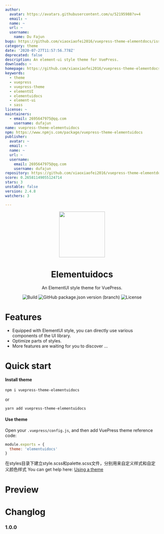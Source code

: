 ```yaml
---
author:
  avatar: https://avatars.githubusercontent.com/u/52195988?v=4
  email: ~
  name: ~
  url: ~
  username:
    name: Du Fajun
bugs: https://github.com/xiaoxiaofei2016/vuepress-theme-elementdocs/issues
category: theme
date: '2020-07-27T11:57:56.778Z'
deprecated: false
description: An element-ui style theme for VuePress.
downloads: ~
homepage: https://github.com/xiaoxiaofei2016/vuepress-theme-elementdocs#readme
keywords:
  - theme
  - vuepress
  - vuepress-theme
  - elementUI
  - elementuidocs
  - element-ui
  - sass
license: ~
maintainers:
  - email: 2695647975@qq.com
    username: dufajun
name: vuepress-theme-elementuidocs
npm: https://www.npmjs.com/package/vuepress-theme-elementuidocs
publisher:
  avatar: ~
  email: ~
  name: ~
  url: ~
  username:
    email: 2695647975@qq.com
    username: dufajun
repository: https://github.com/xiaoxiaofei2016/vuepress-theme-elementdocs
score: 0.26581149055124714
stars: 3
unstable: false
version: 2.4.8
watchers: 3

---
```


<div align="center"><img src="https://t9.baidu.com/it/u=3528916773,3720315611&fm=193" height = "150" /></div>

<h1 align="center">Elementuidocs</h1>

<div align="center">

An ElementUI style theme for VuePress.

</div>

<div align="center">

![Build](https://img.shields.io/badge/build-passing-brightgreen?style=flat-square) ![GitHub package.json version (branch)](https://img.shields.io/github/package-json/v/zpfz/vuepress-theme-antdocs?style=flat-square) ![License](https://img.shields.io/github/license/zpfz/vuepress-theme-antdocs?style=flat-square)

</div>

# Features
- Equipped with ElementUI style, you can directly use various components of the UI library.
- Optimize parts of styles.
- More features are waiting for you to discover ...

# Quick start

#### Install theme

```sh
npm i vuepress-theme-elementuidocs
```
or
```sh
yarn add vuepress-theme-elementuidocs
```

#### Use theme  

Open your `.vuepress/config.js`, and then add VuePress theme reference code:
```js
module.exports = {
  theme: 'elementuidocs'
}
```
在styles目录下建立style.scss和palette.scss文件，分别用来自定义样式和自定义颜色样式
You can get help here: [Using a theme](https://vuepress.vuejs.org/theme/using-a-theme.html#theme-shorthand)

# Preview

<!-- <p align="center"><img src="https://s2.ax1x.com/2020/02/28/3B3lOf.png"/></p> -->

# Changlog

### 1.0.0

